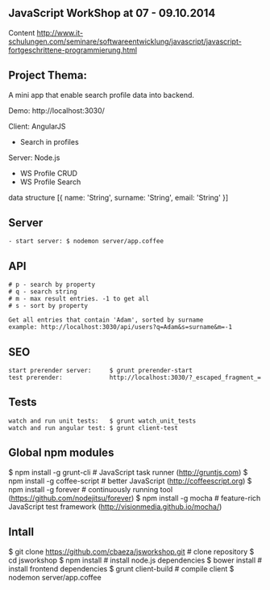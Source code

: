 ## JavaScript WorkShop at 07 - 09.10.2014

Content
http://www.it-schulungen.com/seminare/softwareentwicklung/javascript/javascript-fortgeschrittene-programmierung.html

## Project Thema:
A mini app that enable search profile data into backend. 

Demo: http://localhost:3030/

Client: AngularJS
- Search in profiles

Server: Node.js
- WS Profile CRUD
- WS Profile Search

data structure
[{
	name: 'String',
	surname: 'String',
	email: 'String'
}]


## Server
	- start server: $ nodemon server/app.coffee

## API

	# p - search by property
	# q - search string
	# m - max result entries. -1 to get all
	# s - sort by property

	Get all entries that contain 'Adam', sorted by surname
	example: http://localhost:3030/api/users?q=Adam&s=surname&m=-1

## SEO
	start prerender server: 	$ grunt prerender-start
	test prerender:				http://localhost:3030/?_escaped_fragment_=


## Tests
	watch and run unit tests: 	$ grunt watch_unit_tests
	watch and run angular test: $ grunt client-test

## Global npm modules
$ npm install -g grunt-cli        # JavaScript task runner (http://gruntjs.com)
$ npm install -g coffee-script    # better JavaScript (http://coffeescript.org)
$ npm install -g forever          # continuously running tool (https://github.com/nodejitsu/forever)
$ npm install -g mocha            # feature-rich JavaScript test framework (http://visionmedia.github.io/mocha/)

## Intall
$ git clone https://github.com/cbaeza/jsworkshop.git # clone repository
$ cd jsworkshop
$ npm install # install node.js dependencies
$ bower install # install frontend dependencies
$ grunt client-build # compile client
$ nodemon server/app.coffee


